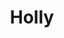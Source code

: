 ---
title: Holly
date: 
draft: false

# descripcion
description : Aros pasantes colgantes en plata 925 y cristal microcubic. Línea premium.

materials: Plata 925

color: 

dimensions: Largo 3,50 cm x 1,50 cm 

code: 01-01-1155

type: "Aros"

categories: []

price: $17.180,00

price_eftvo: $14.600,00

# Images
# first image will be shown in the product page
images:
  # - image: "images/path_to_image"
  # La ubicacion de las imagenes es imagenes/Aros/Aros.Colgantes/01-01-1155-holly
  - image: "./images/aros/colgantes/01-01-1155-holly_a.jpg"
  - image: "./images/aros/colgantes/01-01-1155-holly_b.jpg"
---